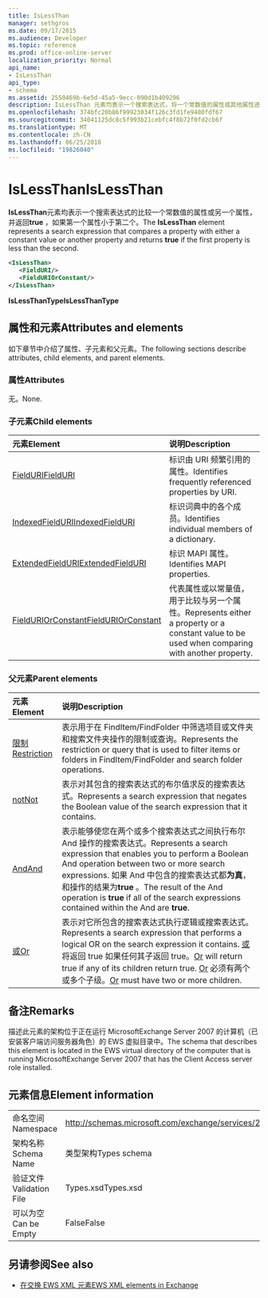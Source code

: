 ```yaml
---
title: IsLessThan
manager: sethgros
ms.date: 09/17/2015
ms.audience: Developer
ms.topic: reference
ms.prod: office-online-server
localization_priority: Normal
api_name:
- IsLessThan
api_type:
- schema
ms.assetid: 2550469b-6e5d-45a5-9ecc-090d1b409296
description: IsLessThan 元素均表示一个搜索表达式，将一个常数值的属性或其他属性进行比较，并返回的第一个属性为小于时为 true 的第二个。
ms.openlocfilehash: 374bfc20b86f99923034f126c3fd1fe9480fdf67
ms.sourcegitcommit: 34041125dc8c5f993b21cebfc4f8b72f0fd2cb6f
ms.translationtype: MT
ms.contentlocale: zh-CN
ms.lasthandoff: 06/25/2018
ms.locfileid: "19826040"
---
```

# <a name="islessthan"></a><span data-ttu-id="fad02-103">IsLessThan</span><span class="sxs-lookup"><span data-stu-id="fad02-103">IsLessThan</span></span>

<span data-ttu-id="fad02-104">**IsLessThan**元素均表示一个搜索表达式的比较一个常数值的属性或另一个属性，并返回**true** ，如果第一个属性小于第二个。</span><span class="sxs-lookup"><span data-stu-id="fad02-104">The **IsLessThan** element represents a search expression that compares a property with either a constant value or another property and returns **true** if the first property is less than the second.</span></span> 
  
```xml
<IsLessThan>
   <FieldURI/>
   <FieldURIOrConstant/>
</IsLessThan>
```

 <span data-ttu-id="fad02-105">**IsLessThanType**</span><span class="sxs-lookup"><span data-stu-id="fad02-105">**IsLessThanType**</span></span>
## <a name="attributes-and-elements"></a><span data-ttu-id="fad02-106">属性和元素</span><span class="sxs-lookup"><span data-stu-id="fad02-106">Attributes and elements</span></span>

<span data-ttu-id="fad02-107">如下章节中介绍了属性、子元素和父元素。</span><span class="sxs-lookup"><span data-stu-id="fad02-107">The following sections describe attributes, child elements, and parent elements.</span></span>
  
### <a name="attributes"></a><span data-ttu-id="fad02-108">属性</span><span class="sxs-lookup"><span data-stu-id="fad02-108">Attributes</span></span>

<span data-ttu-id="fad02-109">无。</span><span class="sxs-lookup"><span data-stu-id="fad02-109">None.</span></span>
  
### <a name="child-elements"></a><span data-ttu-id="fad02-110">子元素</span><span class="sxs-lookup"><span data-stu-id="fad02-110">Child elements</span></span>

|<span data-ttu-id="fad02-111">**元素**</span><span class="sxs-lookup"><span data-stu-id="fad02-111">**Element**</span></span>|<span data-ttu-id="fad02-112">**说明**</span><span class="sxs-lookup"><span data-stu-id="fad02-112">**Description**</span></span>|
|:-----|:-----|
|[<span data-ttu-id="fad02-113">FieldURI</span><span class="sxs-lookup"><span data-stu-id="fad02-113">FieldURI</span></span>](fielduri.md) <br/> |<span data-ttu-id="fad02-114">标识由 URI 频繁引用的属性。</span><span class="sxs-lookup"><span data-stu-id="fad02-114">Identifies frequently referenced properties by URI.</span></span>  <br/> |
|[<span data-ttu-id="fad02-115">IndexedFieldURI</span><span class="sxs-lookup"><span data-stu-id="fad02-115">IndexedFieldURI</span></span>](indexedfielduri.md) <br/> |<span data-ttu-id="fad02-116">标识词典中的各个成员。</span><span class="sxs-lookup"><span data-stu-id="fad02-116">Identifies individual members of a dictionary.</span></span>  <br/> |
|[<span data-ttu-id="fad02-117">ExtendedFieldURI</span><span class="sxs-lookup"><span data-stu-id="fad02-117">ExtendedFieldURI</span></span>](extendedfielduri.md) <br/> |<span data-ttu-id="fad02-118">标识 MAPI 属性。</span><span class="sxs-lookup"><span data-stu-id="fad02-118">Identifies MAPI properties.</span></span>  <br/> |
|[<span data-ttu-id="fad02-119">FieldURIOrConstant</span><span class="sxs-lookup"><span data-stu-id="fad02-119">FieldURIOrConstant</span></span>](fielduriorconstant.md) <br/> |<span data-ttu-id="fad02-120">代表属性或以常量值，用于比较与另一个属性。</span><span class="sxs-lookup"><span data-stu-id="fad02-120">Represents either a property or a constant value to be used when comparing with another property.</span></span>  <br/> |
   
### <a name="parent-elements"></a><span data-ttu-id="fad02-121">父元素</span><span class="sxs-lookup"><span data-stu-id="fad02-121">Parent elements</span></span>

|<span data-ttu-id="fad02-122">**元素**</span><span class="sxs-lookup"><span data-stu-id="fad02-122">**Element**</span></span>|<span data-ttu-id="fad02-123">**说明**</span><span class="sxs-lookup"><span data-stu-id="fad02-123">**Description**</span></span>|
|:-----|:-----|
|[<span data-ttu-id="fad02-124">限制</span><span class="sxs-lookup"><span data-stu-id="fad02-124">Restriction</span></span>](restriction.md) <br/> |<span data-ttu-id="fad02-125">表示用于在 FindItem/FindFolder 中筛选项目或文件夹和搜索文件夹操作的限制或查询。</span><span class="sxs-lookup"><span data-stu-id="fad02-125">Represents the restriction or query that is used to filter items or folders in FindItem/FindFolder and search folder operations.</span></span>  <br/> |
|[<span data-ttu-id="fad02-126">not</span><span class="sxs-lookup"><span data-stu-id="fad02-126">Not</span></span>](not.md) <br/> |<span data-ttu-id="fad02-127">表示对其包含的搜索表达式的布尔值求反的搜索表达式。</span><span class="sxs-lookup"><span data-stu-id="fad02-127">Represents a search expression that negates the Boolean value of the search expression that it contains.</span></span>  <br/> |
|[<span data-ttu-id="fad02-128">And</span><span class="sxs-lookup"><span data-stu-id="fad02-128">And</span></span>](and.md) <br/> |<span data-ttu-id="fad02-129">表示能够使您在两个或多个搜索表达式之间执行布尔 And 操作的搜索表达式。</span><span class="sxs-lookup"><span data-stu-id="fad02-129">Represents a search expression that enables you to perform a Boolean And operation between two or more search expressions.</span></span> <span data-ttu-id="fad02-130">如果 And 中包含的搜索表达式都**为真**，和操作的结果为**true** 。</span><span class="sxs-lookup"><span data-stu-id="fad02-130">The result of the And operation is **true** if all of the search expressions contained within the And are **true**.</span></span>  <br/> |
|[<span data-ttu-id="fad02-131">或</span><span class="sxs-lookup"><span data-stu-id="fad02-131">Or</span></span>](or.md) <br/> |<span data-ttu-id="fad02-132">表示对它所包含的搜索表达式执行逻辑或搜索表达式。</span><span class="sxs-lookup"><span data-stu-id="fad02-132">Represents a search expression that performs a logical OR on the search expression it contains.</span></span> <span data-ttu-id="fad02-133">[或](or.md)将返回 true 如果任何其子返回 true。</span><span class="sxs-lookup"><span data-stu-id="fad02-133">[Or](or.md) will return true if any of its children return true.</span></span> <span data-ttu-id="fad02-134">[Or](or.md) 必须有两个或多个子级。</span><span class="sxs-lookup"><span data-stu-id="fad02-134">[Or](or.md) must have two or more children.</span></span>  <br/> |
   
## <a name="remarks"></a><span data-ttu-id="fad02-135">备注</span><span class="sxs-lookup"><span data-stu-id="fad02-135">Remarks</span></span>

<span data-ttu-id="fad02-136">描述此元素的架构位于正在运行 MicrosoftExchange Server 2007 的计算机（已安装客户端访问服务器角色）的 EWS 虚拟目录中。</span><span class="sxs-lookup"><span data-stu-id="fad02-136">The schema that describes this element is located in the EWS virtual directory of the computer that is running MicrosoftExchange Server 2007 that has the Client Access server role installed.</span></span>
  
## <a name="element-information"></a><span data-ttu-id="fad02-137">元素信息</span><span class="sxs-lookup"><span data-stu-id="fad02-137">Element information</span></span>

|||
|:-----|:-----|
|<span data-ttu-id="fad02-138">命名空间</span><span class="sxs-lookup"><span data-stu-id="fad02-138">Namespace</span></span>  <br/> |http://schemas.microsoft.com/exchange/services/2006/types  <br/> |
|<span data-ttu-id="fad02-139">架构名称</span><span class="sxs-lookup"><span data-stu-id="fad02-139">Schema Name</span></span>  <br/> |<span data-ttu-id="fad02-140">类型架构</span><span class="sxs-lookup"><span data-stu-id="fad02-140">Types schema</span></span>  <br/> |
|<span data-ttu-id="fad02-141">验证文件</span><span class="sxs-lookup"><span data-stu-id="fad02-141">Validation File</span></span>  <br/> |<span data-ttu-id="fad02-142">Types.xsd</span><span class="sxs-lookup"><span data-stu-id="fad02-142">Types.xsd</span></span>  <br/> |
|<span data-ttu-id="fad02-143">可以为空</span><span class="sxs-lookup"><span data-stu-id="fad02-143">Can be Empty</span></span>  <br/> |<span data-ttu-id="fad02-144">False</span><span class="sxs-lookup"><span data-stu-id="fad02-144">False</span></span>  <br/> |
   
## <a name="see-also"></a><span data-ttu-id="fad02-145">另请参阅</span><span class="sxs-lookup"><span data-stu-id="fad02-145">See also</span></span>



- [<span data-ttu-id="fad02-146">在交换 EWS XML 元素</span><span class="sxs-lookup"><span data-stu-id="fad02-146">EWS XML elements in Exchange</span></span>](ews-xml-elements-in-exchange.md)

